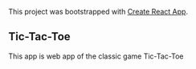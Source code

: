 This project was bootstrapped with [Create React App](https://github.com/facebook/create-react-app).

## Tic-Tac-Toe

This app is web app of the classic game Tic-Tac-Toe
